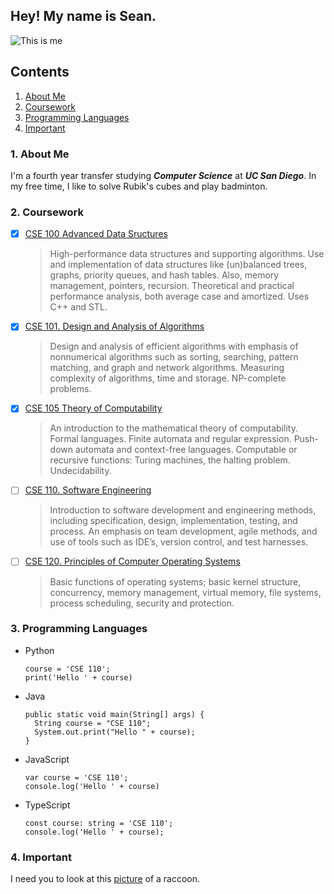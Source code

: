 ## Hey! My name is Sean.
![This is me](me.png)
## Contents
1. [About Me](https://sejli.github.io/github-pages/#1-about-me)
2. [Coursework](https://sejli.github.io/github-pages/#2-coursework)
3. [Programming Languages](https://sejli.github.io/github-pages/#3-programming-languages)
4. [Important](https://sejli.github.io/github-pages/#4-important)

### 1. About Me
I'm a fourth year transfer studying ***Computer Science*** at ***UC San Diego***. In my free time, I like to solve Rubik's cubes and play badminton.

### 2. Coursework
- [x] [CSE 100 Advanced Data Sructures](https://catalog.ucsd.edu/courses/CSE.html#cse100) 
  > High-performance data structures and supporting algorithms. Use and implementation of data structures like (un)balanced trees, graphs, priority queues, and hash tables. Also, memory management, pointers, recursion. Theoretical and practical performance analysis, both average case and amortized. Uses C++ and STL.

- [x] [CSE 101. Design and Analysis of Algorithms](https://catalog.ucsd.edu/courses/CSE.html#cse101)
  > Design and analysis of efficient algorithms with emphasis of nonnumerical algorithms such as sorting, searching, pattern matching, and graph and network algorithms. Measuring complexity of algorithms, time and storage. NP-complete problems.

- [x] [CSE 105 Theory of Computability](https://catalog.ucsd.edu/courses/CSE.html#cse105)
  > An introduction to the mathematical theory of computability. Formal languages. Finite automata and regular expression. Push-down automata and context-free languages. Computable or recursive functions: Turing machines, the halting problem. Undecidability.

- [ ] [CSE 110. Software Engineering](https://catalog.ucsd.edu/courses/CSE.html#cse110)
  > Introduction to software development and engineering methods, including specification, design, implementation, testing, and process. An emphasis on team development, agile methods, and use of tools such as IDE’s, version control, and test harnesses.

- [ ] [CSE 120. Principles of Computer Operating Systems](https://catalog.ucsd.edu/courses/CSE.html#cse120)
  > Basic functions of operating systems; basic kernel structure, concurrency, memory management, virtual memory, file systems, process scheduling, security and protection.

### 3. Programming Languages
- Python
  ```
  course = 'CSE 110';
  print('Hello ' + course)
  ```
- Java
  ```
  public static void main(String[] args) {
    String course = "CSE 110";
    System.out.print("Hello " + course);
  }
  ```
- JavaScript
  ```
  var course = 'CSE 110';
  console.log('Hello ' + course)
  ```
- TypeScript
  ```
  const course: string = 'CSE 110';
  console.log('Hello ' + course);
  ```

### 4. Important
I need you to look at this [picture](raccoon.jpg) of a raccoon. 